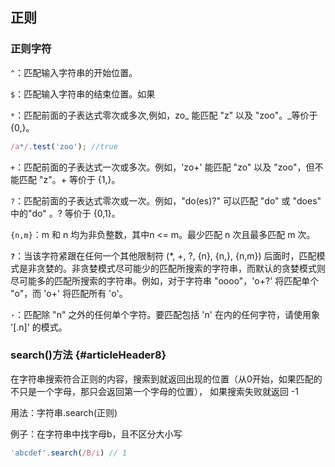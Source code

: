 ## 正则

### 正则字符

`^`：匹配输入字符串的开始位置。

`$`：匹配输入字符串的结束位置。如果

`*`：匹配前面的子表达式零次或多次,例如，zo_ 能匹配 "z" 以及 "zoo"。_等价于{0,}。

```js
/a*/.test('zoo'); //true
```

`+`：匹配前面的子表达式一次或多次。例如，'zo+' 能匹配 "zo" 以及 "zoo"，但不能匹配 "z"。+ 等价于 {1,}。

`?`：匹配前面的子表达式零次或一次。例如，"do\(es\)?" 可以匹配 "do" 或 "does" 中的"do" 。? 等价于 {0,1}。

`{n,m}`：m 和 n 均为非负整数，其中n &lt;= m。最少匹配 n 次且最多匹配 m 次。

**`?`**：当该字符紧跟在任何一个其他限制符 \(\*, +, ?, {n}, {n,}, {n,m}\) 后面时，匹配模式是非贪婪的。非贪婪模式尽可能少的匹配所搜索的字符串，而默认的贪婪模式则尽可能多的匹配所搜索的字符串。例如，对于字符串 "oooo"，'o+?' 将匹配单个 "o"，而 'o+' 将匹配所有 'o'。

**`·`**：匹配除 "n" 之外的任何单个字符。要匹配包括 'n' 在内的任何字符，请使用象 '\[.n\]' 的模式。

### search\(\)方法 {#articleHeader8}

在字符串搜索符合正则的内容，搜索到就返回出现的位置（从0开始，如果匹配的不只是一个字母，那只会返回第一个字母的位置）， 如果搜索失败就返回 -1

用法：字符串.search\(正则\)

例子：在字符串中找字母b，且不区分大小写

```js
'abcdef'.search(/B/i) // 1
```



